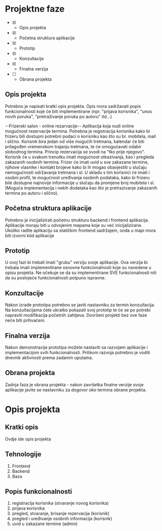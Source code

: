 # Projektne faze
- [x] - Opis projekta
- [x] - Početna struktura aplikacije
- [x] - Prototip
- [x] - Konzultacije
- [x] - Finalna verzija
- [ ] - Obrana projekta

## Opis projekta
Potrebno je napisati kratki opis projekta.
Opis mora sadržavati popis funkcionalnosti koje će biti implementirane (npr. "prijava korisnika", "unos novih poruka", "pretraživanje poruka po autoru" itd...)

--Frizerski salon - online rezarvacije--
Aplikacija koja nudi online mogućnost rezervacije termina. Potrebna je registracija korisnika kako bi frizeru bili dostupni potrebni podaci o korisniku kao što su br. mobitela, mail i slično. Korisnik bira jedan od više mogućih tretmana, kalendar će biti prilagođen vremenskom trajanju tretmana, te će omogućavati odabir slobodnog termina. Princip rezervacija se svodi na "tko prije njegovo".  Korisnik će u svakom trenutku imati mogućnost otkazivanja, kao i pregleda zakazanih osobnih termina. Frizer će imati uvid u sve zakazane termine, njihove vlasnike i kontakt brojeve kako bi ih mogao obavjestiti u slučaju nemogućnosti održavanja tretmana i sl. U skladu s tim korisnici će imati i osobni profil, te mogućnost uređivanja osobnih podataka, kako bi frizeru bile dostupne najnovije informacije u slučaju da promjene broj mobitela i sl. (Moguća implementacija i nekih dodataka kao što je pretrazivanje zakazanih termina po autoru i slično).

## Početna struktura aplikacije
Potrebno je inicijalizirati početnu strukturu backend i frontend aplikacija.
Aplikacije moraju biti u odvojenim mapama koje su već inicijalizirane.
Ukoliko radite aplikaciju sa statičkim frontend sadržajem, onda u mapi mora biti izvorni kôd aplikacije

## Prototip
U ovoj fazi bi trebali imati "grubu" verziju svoje aplikacije. Ova verzija bi trebala imati implementirane osnovne funkcionalnosti koje su navedene u opisu projekta. Ne očekuje se da su implementirane SVE funkcionalnosti niti da su postojeće funkcionalnosti potpuno ispravne.

## Konzultacije
Nakon izrade prototipa potrebno se javiti nastavniku za termin konzultacija. Na konzultacijama ćete ukratko pokazati svoj prototip te će se po potrebi napraviti modifikacija početnih zahtjeva. Dovršeni projekti bez ove faze neće biti prihvaćeni.

## Finalna verzija
Nakon demonstracije prototipa možete nastaviti sa razvojem aplikacije i implementacijom svih funkcionalnosti. Prilikom razvoja potrebno je voditi dnevnik aktivnosti prema zadanim uputama.

## Obrana projekta
Zadnja faza je obrana projekta - nakon završetka finalne verzije svoje aplikacije javite se nastavniku za dogovor oko termina obrane projekta.

# Opis projekta
## Kratki opis
Ovdje ide opis projekta
## Tehnologije
1. Frontend
2. Backend
3. Baza
## Popis funkcionalnosti
1. registracija korisnika (stvaranje novog korisnika)
2. prijava korisnika
3. pregled, stvaranje, brisanje rezervacija (korisnik)
4. pregled i uređivanje osobnih informacija (korisnik)
5. uvid u zakazane termine (admin)

